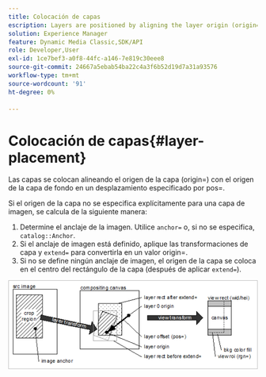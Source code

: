 ```yaml
---
title: Colocación de capas
escription: Layers are positioned by aligning the layer origin (origin=) with the background layer origin at an offset specified by pos=.
solution: Experience Manager
feature: Dynamic Media Classic,SDK/API
role: Developer,User
exl-id: 1ce7bef3-a0f8-44fc-a146-7e819c30eee8
source-git-commit: 24667a5ebab54ba22c4a3f6b52d19d7a31a93576
workflow-type: tm+mt
source-wordcount: '91'
ht-degree: 0%

---
```


# Colocación de capas{#layer-placement}

Las capas se colocan alineando el origen de la capa (origin=) con el origen de la capa de fondo en un desplazamiento especificado por pos=.

Si el origen de la capa no se especifica explícitamente para una capa de imagen, se calcula de la siguiente manera:

1. Determine el anclaje de la imagen. Utilice `anchor=` o, si no se especifica, `catalog::Anchor`.
1. Si el anclaje de imagen está definido, aplique las transformaciones de capa y `extend=` para convertirla en un valor origin=.
1. Si no se define ningún anclaje de imagen, el origen de la capa se coloca en el centro del rectángulo de la capa (después de aplicar `extend=`).

![Imagen de colocación de capa](assets/layerplacement.png)
